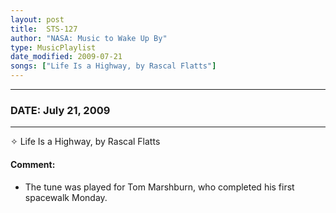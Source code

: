```yaml
---
layout: post
title:  STS-127
author: "NASA: Music to Wake Up By"
type: MusicPlaylist
date_modified: 2009-07-21
songs: ["Life Is a Highway, by Rascal Flatts"]
---
```


----
### DATE: July 21, 2009
----
✧ Life Is a Highway, by Rascal Flatts

#### Comment:
* The tune was played for Tom Marshburn, who completed his first spacewalk Monday.



<br/>
<center>
	<a target="_blank"
	   href="https://twitter.com/intent/tweet?hashtags=Space,NASA,Playlist,NASAWakeupCalls,SpaceProgram&text={{ page.author}}, '{{ page.songs.first }}' {{ page.title }}, {{ page.date | date: '%B %d, %Y' }}. {{ site.url }}{{ page.url }}&via=nasawakeupcalls"><i class="fab fa-twitter" alt="Tweet this page" style="font-size: 1.3em;"></i></a>
	&nbsp; 	<i class="fas fa-user-astronaut" style="font-size: 1.5em;"></i> &nbsp;
    <a type="amzn" search="'Life Is a Highway, by Rascal Flatts'" category="popular music">
    <i class="fab fa-amazon" style="font-size: 1.3em;"></i></a>
</center>
